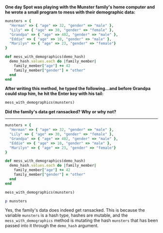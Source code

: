 **One day Spot was playing with the Munster family's home computer and he wrote a small program to mess with their demographic data:**
```ruby
munsters = {
  "Herman" => { "age" => 32, "gender" => "male" },
  "Lily" => { "age" => 30, "gender" => "female" },
  "Grandpa" => { "age" => 402, "gender" => "male" },
  "Eddie" => { "age" => 10, "gender" => "male" },
  "Marilyn" => { "age" => 23, "gender" => "female"}
}

def mess_with_demographics(demo_hash)
  demo_hash.values.each do |family_member|
    family_member["age"] += 42
    family_member["gender"] = "other"
  end
end
```
**After writing this method, he typed the following...and before Grandpa could stop him, he hit the Enter key with his tail:**
```ruby
mess_with_demographics(munsters)
```
**Did the family's data get ransacked? Why or why not?**
***
```ruby
munsters = {
  "Herman" => { "age" => 32, "gender" => "male" },
  "Lily" => { "age" => 30, "gender" => "female" },
  "Grandpa" => { "age" => 402, "gender" => "male" },
  "Eddie" => { "age" => 10, "gender" => "male" },
  "Marilyn" => { "age" => 23, "gender" => "female"}
}

def mess_with_demographics(demo_hash)
  demo_hash.values.each do |family_member|
    family_member["age"] += 42
    family_member["gender"] = "other"
  end
end

mess_with_demographics(munsters)

p munsters
```
Yes, the family's data does indeed get ransacked.  This is because the variable `munsters` is a hash type, hashes are mutable, and the `mess_with_demographics` method is mutating the hash `munsters` that has been passed into it through the `demo_hash` argument. 